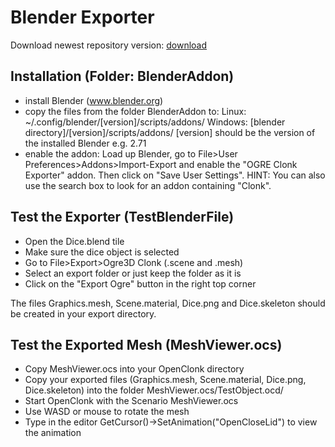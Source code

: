 # Blender Exporter #
Download newest repository version: [download](bitbucket.org/randrian/clonkblenderogreexporter/get/tip.zip)

## Installation (Folder: BlenderAddon) ##


- install Blender (www.blender.org)
- copy the files from the folder BlenderAddon to:
    Linux: ~/.config/blender/[version]/scripts/addons/ 
    Windows: [blender directory]/[version]/scripts/addons/ 
    [version] should be the version of the installed Blender e.g. 2.71 
- enable the addon:
    Load up Blender, go to File>User Preferences>Addons>Import-Export and enable the "OGRE Clonk Exporter" addon.
    Then click on "Save User Settings".
    HINT: You can also use the search box to look for an addon containing "Clonk".
    
    
## Test the Exporter (TestBlenderFile) ##

- Open the Dice.blend tile
- Make sure the dice object is selected
- Go to File>Export>Ogre3D Clonk (.scene and .mesh)
- Select an export folder or just keep the folder as it is
- Click on the "Export Ogre" button in the right top corner

The files Graphics.mesh, Scene.material, Dice.png and Dice.skeleton should be created in your export directory.


## Test the Exported Mesh (MeshViewer.ocs) ##

- Copy MeshViewer.ocs into your OpenClonk directory
- Copy your exported files (Graphics.mesh, Scene.material, Dice.png, Dice.skeleton)
  into the folder MeshViewer.ocs/TestObject.ocd/
- Start OpenClonk with the Scenario MeshViewer.ocs
- Use WASD or mouse to rotate the mesh
- Type in the editor GetCursor()->SetAnimation("OpenCloseLid") to view the animation